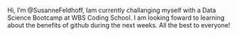 Hi, I’m @SusanneFeldhoff,
Iam currently challanging myself with a Data Science Bootcamp at WBS Coding School. I am looking foward to learning about the benefits of github during the next weeks.
All the best to everyone!


<!---
SusanneFeldhoff/SusanneFeldhoff is a ✨ special ✨ repository because its `README.md` (this file) appears on your GitHub profile.
You can click the Preview link to take a look at your changes.
--->

